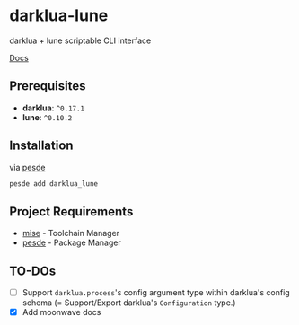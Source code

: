 # darklua-lune
darklua + lune scriptable CLI interface

[Docs](https://jiwonz.github.io/darklua-lune/)

## Prerequisites
- **darklua**: `^0.17.1`
- **lune**: `^0.10.2`

## Installation
via [pesde](https://pesde.dev/packages/jiwonz/darklua_lune)
```sh
pesde add darklua_lune
```

## Project Requirements
- [mise](https://github.com/jdx/mise) - Toolchain Manager
- [pesde](https://github.com/pesde-pkg/pesde) - Package Manager

## TO-DOs
- [ ] Support `darklua.process`'s config argument type within darklua's config schema (= Support/Export darklua's `Configuration` type.)
- [x] Add moonwave docs
